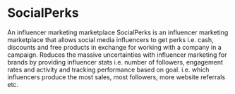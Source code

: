 # SocialPerks
An influencer marketing marketplace
SocialPerks is an influencer marketing marketplace that allows social media influencers to get perks i.e. cash, discounts and free products in exchange for working with a company in a campaign. Reduces the massive uncertainties with influencer marketing for brands by providing influencer stats i.e. number of followers, engagement rates and activity and tracking performance based on goal. i.e. which influencers produce the most sales, most followers, more website referrals etc.

